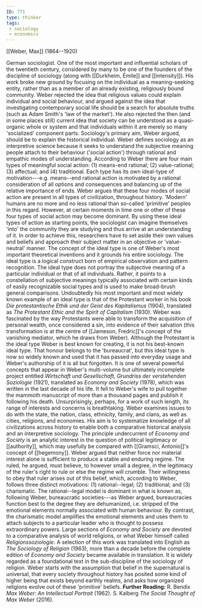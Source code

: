 ```yaml
---
ID: 771
type: thinker
tags: 
 - sociology
 - economics
---
```


[[Weber, Max]] 
(1864--1920)


German sociologist. One of the most important and influential scholars
of the twentieth century, considered by many to be one of the founders
of the discipline of sociology (along with
[[Durkheim, Émile]] and
[[intensity]]). His work broke
new ground by focusing on the individual as a meaning-seeking entity,
rather than as a member of an already existing, religiously bound
community. Weber rejected the idea that religious values could explain
individual and social behaviour, and argued against the idea that
investigating contemporary social life should be a search for absolute
truths (such as Adam Smith's 'law of the market'). He also rejected the
then (and in some places still) current idea that society can be
understood as a quasi-organic whole or system and that individuals
within it are merely so many 'socialized' component parts. Sociology's
primary aim, Weber argued, should be to explain the historical
individual.
Weber defines sociology as an interpretive science because it seeks to
understand the subjective meaning people attach to their behaviour
('social action') through rational and empathic modes of understanding.
According to Weber there are four main types of meaningful social
action: (1) means-end rational; (2) value-rational; (3) affectual; and
(4) traditional. Each type has its own ideal-type of motivation---e.g.
means--end rational action is motivated by a rational consideration of
all options and consequences and balancing up of the relative importance
of ends. Weber argues that these four modes of social action are present
in all types of civilization, throughout history. 'Modern' humans are no
more and no less rational than so-called 'primitive' peoples in this
regard. However, at certain moments in time one or other of these four
types of social action may become dominant. By using these ideal types
of action as starting points, the sociologist can imagine themselves
'into' the community they are studying and thus arrive at an
understanding of it. In order to achieve this, researchers have to set
aside their own values and beliefs and approach their subject matter in
an objective or 'value-neutral' manner.
The concept of the ideal type is one of Weber's most important
theoretical inventions and it grounds his entire sociology. The ideal
type is a logical construct born of empirical observation and pattern
recognition. The ideal type does not portray the subjective meaning of a
particular individual or that of all individuals. Rather, it points to a
constellation of subjective meanings typically associated with certain
kinds of easily recognizable social types and is used to make
broad-brush general comparisons. Undoubtedly his most important and most
widely known example of an ideal type is that of the Protestant worker
in his book *Die protestantische Ethik und der Geist des Kapitalismus*
(1904), translated as *The Protestant Ethic and the Spirit of
Capitalism* (1930). Weber was fascinated by the way Protestants were
able to transform the acquisition of personal wealth, once considered a
sin, into evidence of their salvation (this transformation is at the
centre of [[Jameson, Fredric]]'s concept of the
vanishing mediator, which he draws from Weber).
Although the Protestant is the ideal type Weber is best known for
creating, it is not his best-known ideal type. That honour belongs to
the 'bureaucrat', but this ideal type is now so widely known and used
that it has passed into everyday usage and Weber's authorship of it is
all but forgotten. It is one of several powerful concepts that appear in
Weber's multi-volume but ultimately incomplete project entitled
*Wirtschaft und Gesellschaft, Grundriss der verstehenden Soziologie*
(1921), translated as *Economy and Society* (1978), which was written in
the last decade of his life. It fell to Weber's wife to pull together
the mammoth manuscript of more than a thousand pages and publish it
following his death. Unsurprisingly, perhaps, for a work of such length,
its range of interests and concerns is breathtaking. Weber examines
issues to do with the state, the nation, class, ethnicity, family, and
clans, as well as cities, religions, and economies. His aim is to
systematize knowledge of all civilizations across history to enable both
a comparative historical analysis and an interpretive sociology.
The principle undercurrent of *Economy and Society* is an analytic
interest in the question of political legitimacy or
[[authority]], which may
usefully be compared with [[Gramsci, Antonio]]'s concept of
[[hegemony]]. Weber argued
that neither force nor material interest alone is sufficient to produce
a stable and enduring regime. The ruled, he argued, must believe, to
however small a degree, in the legitimacy of the ruler's right to rule
or else the regime will crumble. Their willingness to obey that ruler
arises out of this belief, which, according to Weber, follows three
distinct motivations: (1) rational--legal; (2) traditional; and (3)
charismatic. The rational--legal model is dominant in what is known as,
following Weber, bureaucratic societies---as Weber argued, bureaucracies
function best to the degree they are dehumanized, i.e. stripped of the
emotional elements normally associated with human behaviour. By
contrast, the charismatic model amplifies the emotional elements and
uses them to attach subjects to a particular leader who is thought to
possess extraordinary powers.
Large sections of *Economy and Society* are devoted to a comparative
analysis of world religions, or what Weber himself called
*Religionssoziologie*. A selection of this work was translated into
English as *The Sociology of Religion* (1963), more than a decade before
the complete edition of *Economy and Society* became available in
translation. It is widely regarded as a foundational text in the
sub-discipline of the sociology of religion. Weber starts with the
assumption that belief in the supernatural is universal, that every
society throughout history has posited some kind of higher being that
exists beyond earthly realms, and asks how organized religions evolve
out of these 'primitive' beliefs.
**Further Reading:** R. Bendix *Max Weber: An Intellectual Portrait*
(1962).
S. Kalberg *The Social Thought of Max Weber* (2016).
